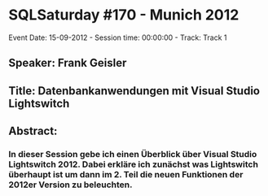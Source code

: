# SQLSaturday #170 - Munich 2012
Event Date: 15-09-2012 - Session time: 00:00:00 - Track: Track 1
## Speaker: Frank Geisler
## Title: Datenbankanwendungen mit Visual Studio Lightswitch
## Abstract:
### In dieser Session gebe ich einen Überblick über Visual Studio Lightswitch 2012. Dabei erkläre ich zunächst was Lightswitch überhaupt ist um dann im 2. Teil die neuen Funktionen der 2012er Version zu beleuchten.

